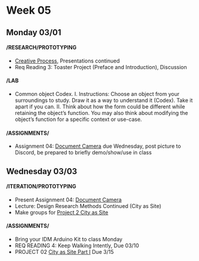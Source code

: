 # Week 05
## Monday 03/01

#### /RESEARCH/PROTOTYPING
* [Creative Process](Project1_creative_process.md), Presentations continued
* Req Reading 3: Toaster Project (Preface and Introduction), Discussion

#### /LAB

* Common object Codex. 
I. Instructions: Choose an object from your surroundings to study. Draw it as a way to understand it (Codex). Take it apart if you can. 
II. Think about how the form could be different while retaining the object’s function. You may also think about modifying the object’s function for a specific context or use-case. 

#### /ASSIGNMENTS/
* Assignment 04: [Document Camera](4_document_camera.md) due Wednesday, post picture to Discord, be prepared to briefly demo/show/use in class  

## Wednesday 03/03

#### /ITERATION/PROTOTYPING

* Present Assignment 04: [Document Camera](4_document_camera.md)
* Lecture: Design Research Methods Continued (City as Site)
* Make groups for [Project 2 City as Site](Project2_CityasSite.md)

#### /ASSIGNMENTS/

* Bring your IDM Arduino Kit to class Monday
* REQ READING 4: Keep Walking Intently, Due 03/10  
* PROJECT 02 [City as Site Part I](Project2_CityasSite.md) Due 3/15


